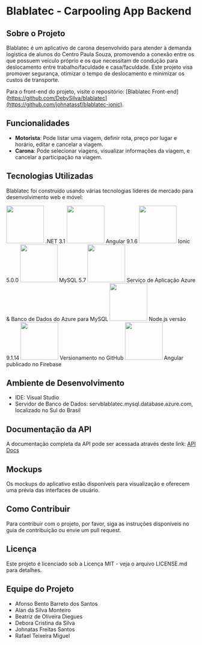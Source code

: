# Blablatec - Carpooling App Backend

## Sobre o Projeto
Blablatec é um aplicativo de carona desenvolvido para atender à demanda logística de alunos do Centro Paula Souza, promovendo a conexão entre os que possuem veículo próprio e os que necessitam de condução para deslocamento entre trabalho/faculdade e casa/faculdade.
Este projeto visa promover segurança, otimizar o tempo de deslocamento e minimizar os custos de transporte.

Para o front-end do projeto, visite o repositório: [Blablatec Front-end](https://github.com/DebySilva/blablatec](https://github.com/johnatassf/blablatec-ionic).

## Funcionalidades
- **Motorista**: Pode listar uma viagem, definir rota, preço por lugar e horário, editar e cancelar a viagem.
- **Carona**: Pode selecionar viagens, visualizar informações da viagem, e cancelar a participação na viagem.

## Tecnologias Utilizadas
Blablatec foi construído usando várias tecnologias líderes de mercado para desenvolvimento web e móvel:

<img src="[https://upload.wikimedia.org/wikipedia/commons/a/a3/.NET_Logo.svg](https://www.google.com/url?sa=i&url=https%3A%2F%2Flogos-world.net%2Fnet-framework-logo%2F&psig=AOvVaw1GDE4rmQ8YEmSU5rfT4MQU&ust=1718660019523000&source=images&cd=vfe&opi=89978449&ved=0CBEQjRxqFwoTCMjJj9KJ4YYDFQAAAAAdAAAAABAJ)" width="100">
.NET 3.1

<img src="https://upload.wikimedia.org/wikipedia/commons/c/cf/Angular_full_color_logo.svg" width="100">
Angular 9.1.6

<img src="https://upload.wikimedia.org/wikipedia/commons/d/d1/Ionic_Logo.svg" width="100">
Ionic 5.0.0

<img src="https://upload.wikimedia.org/wikipedia/commons/f/f7/MySQL_logo.svg" width="100">
MySQL 5.7

<img src="https://upload.wikimedia.org/wikipedia/commons/a/a8/Microsoft_Azure_Logo.svg" width="100">
Serviço de Aplicação Azure & Banco de Dados do Azure para MySQL

<img src="https://www.google.com/url?sa=i&url=https%3A%2F%2Fwww.hiclipart.com%2Ffree-transparent-background-png-clipart-hklwh&psig=AOvVaw3oChgecdRtCfdAtffF_Oqw&ust=1718660262254000&source=images&cd=vfe&opi=89978449&ved=0CBEQjRxqFwoTCLij88WK4YYDFQAAAAAdAAAAABAE" width="100">
Node.js versão 9.1.14

<img src="https://upload.wikimedia.org/wikipedia/commons/9/91/Octicons-mark-github.svg" width="100">
Versionamento no GitHub

<img src="https://upload.wikimedia.org/wikipedia/commons/4/46/Touchicon-180.png" width="100">
Angular publicado no Firebase

## Ambiente de Desenvolvimento
- IDE: Visual Studio
- Servidor de Banco de Dados: servblablatec.mysql.database.azure.com, localizado no Sul do Brasil

## Documentação da API
A documentação completa da API pode ser acessada através deste link: [API Docs](https://blablatec-api.azurewebsites.net/api-docs/index.html)

## Mockups
Os mockups do aplicativo estão disponíveis para visualização e oferecem uma prévia das interfaces de usuário.

## Como Contribuir
Para contribuir com o projeto, por favor, siga as instruções disponíveis no guia de contribuição ou envie um pull request.

## Licença
Este projeto é licenciado sob a Licença MIT - veja o arquivo LICENSE.md para detalhes.

## Equipe do Projeto
- Afonso Bento Barreto dos Santos
- Alan da Silva Monteiro
- Beatriz de Oliveira Diegues
- Debora Cristina da Silva
- Johnatas Freitas Santos
- Rafael Teixeira Miguel

